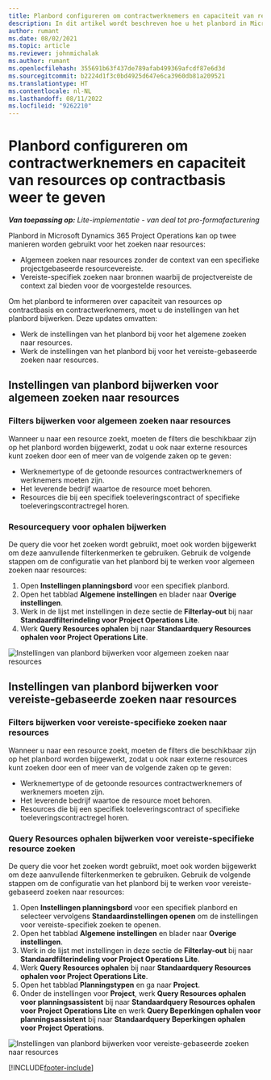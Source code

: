 ```yaml
---
title: Planbord configureren om contractwerknemers en capaciteit van resources op contractbasis weer te geven
description: In dit artikel wordt beschreven hoe u het planbord in Microsoft Dynamics 365 Project Operations kunt configureren om capaciteit van resources op contractbasis te tonen bij het bemannen voor projectresource-vereisten.
author: rumant
ms.date: 08/02/2021
ms.topic: article
ms.reviewer: johnmichalak
ms.author: rumant
ms.openlocfilehash: 355691b63f437de789afab499369afcdf87e6d3d
ms.sourcegitcommit: b2224d1f3c0bd4925d647e6ca3960db81a209521
ms.translationtype: HT
ms.contentlocale: nl-NL
ms.lasthandoff: 08/11/2022
ms.locfileid: "9262210"
---
```

# <a name="configure-schedule-board-to-show-contract-workers-and-subcontracted-capacity"></a>Planbord configureren om contractwerknemers en capaciteit van resources op contractbasis weer te geven 

_**Van toepassing op:** Lite-implementatie - van deal tot pro-formafacturering_

Planbord in Microsoft Dynamics 365 Project Operations kan op twee manieren worden gebruikt voor het zoeken naar resources:

- Algemeen zoeken naar resources zonder de context van een specifieke projectgebaseerde resourcevereiste.
- Vereiste-specifiek zoeken naar bronnen waarbij de projectvereiste de context zal bieden voor de voorgestelde resources.

Om het planbord te informeren over capaciteit van resources op contractbasis en contractwerknemers, moet u de instellingen van het planbord bijwerken. Deze updates omvatten: 
- Werk de instellingen van het planbord bij voor het algemene zoeken naar resources.
- Werk de instellingen van het planbord bij voor het vereiste-gebaseerde zoeken naar resources.

## <a name="update-schedule-board-settings-for-general-resource-search"></a>Instellingen van planbord bijwerken voor algemeen zoeken naar resources
### <a name="update-filters-for-general-resource-search"></a>Filters bijwerken voor algemeen zoeken naar resources
Wanneer u naar een resource zoekt, moeten de filters die beschikbaar zijn op het planbord worden bijgewerkt, zodat u ook naar externe resources kunt zoeken door een of meer van de volgende zaken op te geven:
  - Werknemertype of de getoonde resources contractwerknemers of werknemers moeten zijn.
  - Het leverende bedrijf waartoe de resource moet behoren.
  - Resources die bij een specifiek toeleveringscontract of specifieke toeleveringscontractregel horen.
    
### <a name="update-retrieve-resource-query"></a>Resourcequery voor ophalen bijwerken
De query die voor het zoeken wordt gebruikt, moet ook worden bijgewerkt om deze aanvullende filterkenmerken te gebruiken. Gebruik de volgende stappen om de configuratie van het planbord bij te werken voor algemeen zoeken naar resources:  
1. Open **Instellingen planningsbord** voor een specifiek planbord.
2. Open het tabblad **Algemene instellingen** en blader naar **Overige instellingen**.
3. Werk in de lijst met instellingen in deze sectie de **Filterlay-out** bij naar **Standaardfilterindeling voor Project Operations Lite**.
4. Werk **Query Resources ophalen** bij naar **Standaardquery Resources ophalen voor Project Operations Lite**.

![Instellingen van planbord bijwerken voor algemeen zoeken naar resources](../media/BoardSettings.png)  

## <a name="update-schedule-board-settings-for-requirementbased-resource-search"></a>Instellingen van planbord bijwerken voor vereiste-gebaseerde zoeken naar resources
### <a name="update-filters-for-requirement-specific-resource-search"></a>Filters bijwerken voor vereiste-specifieke zoeken naar resources 
Wanneer u naar een resource zoekt, moeten de filters die beschikbaar zijn op het planbord worden bijgewerkt, zodat u ook naar externe resources kunt zoeken door een of meer van de volgende zaken op te geven:
 - Werknemertype of de getoonde resources contractwerknemers of werknemers moeten zijn.
 - Het leverende bedrijf waartoe de resource moet behoren.
 - Resources die bij een specifiek toeleveringscontract of specifieke toeleveringscontractregel horen.

### <a name="update-retrieve-resource-query-for-requirement-specific-resource-search"></a>Query Resources ophalen bijwerken voor vereiste-specifieke resource zoeken 
De query die voor het zoeken wordt gebruikt, moet ook worden bijgewerkt om deze aanvullende filterkenmerken te gebruiken. Gebruik de volgende stappen om de configuratie van het planbord bij te werken voor vereiste-gebaseerd zoeken naar resources:

1. Open **Instellingen planningsbord** voor een specifiek planbord en selecteer vervolgens **Standaardinstellingen openen** om de instellingen voor vereiste-specifiek zoeken te openen.
2. Open het tabblad **Algemene instellingen** en blader naar **Overige instellingen**.
3. Werk in de lijst met instellingen in deze sectie de **Filterlay-out** bij naar **Standaardfilterindeling voor Project Operations Lite**.
4. Werk **Query Resources ophalen** bij naar **Standaardquery Resources ophalen voor Project Operations Lite**.
5. Open het tabblad **Planningstypen** en ga naar **Project**.
6. Onder de instellingen voor **Project**, werk **Query Resources ophalen voor planningsassistent** bij naar **Standaardquery Resources ophalen voor Project Operations Lite** en werk **Query Beperkingen ophalen voor planningsassistent** bij naar **Standaardquery Beperkingen ophalen voor Project Operations**.

![Instellingen van planbord bijwerken voor vereiste-gebaseerde zoeken naar resources](../media/SASettings.png)  

[!INCLUDE[footer-include](../../includes/footer-banner.md)]
